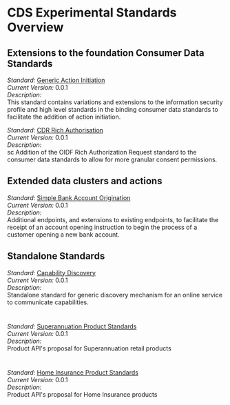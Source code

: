 # CDS Experimental Standards Overview


## Extensions to the foundation Consumer Data Standards

*Standard:* [Generic Action Initiation](./Standards/Generic-Action-Initiation.html)<br/>
*Current Version:* 0.0.1<br/>
*Description:*<br/>
This standard contains variations and extensions to the information security
profile and high level standards in the binding consumer data standards to
facilitate the addition of action initiation.

*Standard:* [CDR Rich Authorisation](./Standards/CDR-Rich-Authorisation.html)<br/>
*Current Version:* 0.0.1<br/>
*Description:*<br/>sc
Addition of the OIDF Rich Authorization Request standard to the consumer data
standards to allow for more granular consent permissions.

## Extended data clusters and actions

*Standard:* [Simple Bank Account Origination](./Standards/Simple-Bank-Account-Origination.html)<br/>
*Current Version:* 0.0.1<br/>
*Description:*<br/>
Additional endpoints, and extensions to existing endpoints, to facilitate the receipt of an account opening instruction to begin the process of a customer opening a new bank account.

## Standalone Standards

*Standard:* [Capability Discovery](./Standards/Capability-Discovery.html)<br/>
*Current Version:* 0.0.1<br/>
*Description:*<br/>
Standalone standard for generic discovery mechanism for an online service to
communicate capabilities.

# 

*Standard:* [Superannuation Product Standards](./Standards/Super-Product.html)<br/>
*Current Version:* 0.0.1<br/>
*Description:*<br/>
Product API's proposal for Superannuation retail products

# 

*Standard:* [Home Insurance Product Standards](./Standards/Insurance-Home-Product.html)<br/>
*Current Version:* 0.0.1<br/>
*Description:*<br/>
Product API's proposal for Home Insurance products
